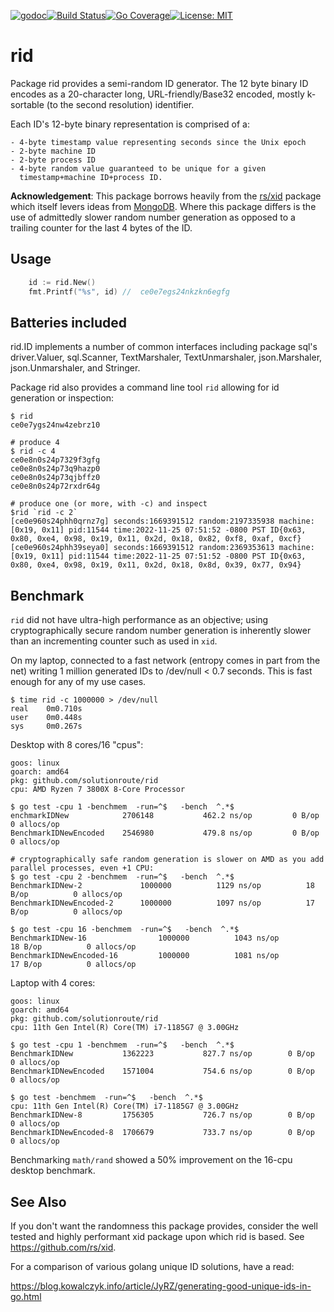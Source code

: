 [![godoc](http://img.shields.io/badge/godev-reference-blue.svg?style=flat)](https://pkg.go.dev/github.com/solutionroute/rid?tab=doc)[![Build Status](https://travis-ci.org/solutionroute/rid.svg?branch=master)](https://travis-ci.org/solutionroute/rid)[![Go Coverage](https://img.shields.io/badge/coverage-98.3%25-brightgreen.svg?style=flat)](http://gocover.io/github.com/solutionroute/rid)[![License: MIT](https://img.shields.io/badge/License-MIT-yellow.svg)](https://opensource.org/licenses/MIT)

# rid

Package rid provides a semi-random ID generator. The 12 byte binary ID encodes
as a 20-character long, URL-friendly/Base32 encoded, mostly k-sortable (to the
second resolution) identifier.

Each ID's 12-byte binary representation is comprised of a:

    - 4-byte timestamp value representing seconds since the Unix epoch
    - 2-byte machine ID
    - 2-byte process ID
    - 4-byte random value guaranteed to be unique for a given 
      timestamp+machine ID+process ID.

**Acknowledgement**: This package borrows heavily from the
[rs/xid](https://github.com/rs/xid) package which itself levers ideas from
[MongoDB](https://docs.mongodb.com/manual/reference/method/ObjectId/). Where
this package differs is the use of admittedly slower random number generation
as opposed to a trailing counter for the last 4 bytes of the ID.

## Usage

```go
    id := rid.New()
    fmt.Printf("%s", id) //  ce0e7egs24nkzkn6egfg
```

## Batteries included

rid.ID implements a number of common interfaces including package sql's
driver.Valuer, sql.Scanner, TextMarshaler, TextUnmarshaler, json.Marshaler,
json.Unmarshaler, and Stringer.

Package rid also provides a command line tool `rid` allowing for id generation
or inspection:

    $ rid
    ce0e7ygs24nw4zebrz10

    # produce 4
    $ rid -c 4
    ce0e8n0s24p7329f3gfg
    ce0e8n0s24p73q9hazp0
    ce0e8n0s24p73qjbffz0
    ce0e8n0s24p72rxdr64g

    # produce one (or more, with -c) and inspect
    $rid `rid -c 2`
    [ce0e960s24phh0qrnz7g] seconds:1669391512 random:2197335938 machine:[0x19, 0x11] pid:11544 time:2022-11-25 07:51:52 -0800 PST ID{0x63, 0x80, 0xe4, 0x98, 0x19, 0x11, 0x2d, 0x18, 0x82, 0xf8, 0xaf, 0xcf}
    [ce0e960s24phh39seya0] seconds:1669391512 random:2369353613 machine:[0x19, 0x11] pid:11544 time:2022-11-25 07:51:52 -0800 PST ID{0x63, 0x80, 0xe4, 0x98, 0x19, 0x11, 0x2d, 0x18, 0x8d, 0x39, 0x77, 0x94}

## Benchmark

`rid` did not have ultra-high performance as an objective; using
cryptographically secure random number generation is inherently slower than an
incrementing counter such as used in `xid`.

On my laptop, connected to a fast network (entropy comes in part from the net)
writing 1 million generated IDs to /dev/null < 0.7 seconds. This is fast enough
for any of my use cases.

    $ time rid -c 1000000 > /dev/null
    real    0m0.710s
    user    0m0.448s
    sys	    0m0.267s

Desktop with 8 cores/16 "cpus":

    goos: linux
    goarch: amd64
    pkg: github.com/solutionroute/rid
    cpu: AMD Ryzen 7 3800X 8-Core Processor             

    $ go test -cpu 1 -benchmem  -run=^$   -bench  ^.*$
    enchmarkIDNew        	 2706148	       462.2 ns/op	       0 B/op	       0 allocs/op
    BenchmarkIDNewEncoded 	 2546980	       479.8 ns/op	       0 B/op	       0 allocs/op

    # cryptographically safe random generation is slower on AMD as you add parallel processes, even +1 CPU:
    $ go test -cpu 2 -benchmem  -run=^$   -bench  ^.*$
    BenchmarkIDNew-2          	 1000000	      1129 ns/op	      18 B/op	       0 allocs/op
    BenchmarkIDNewEncoded-2   	 1000000	      1097 ns/op	      17 B/op	       0 allocs/op

    $ go test -cpu 16 -benchmem  -run=^$   -bench  ^.*$
    BenchmarkIDNew-16           	 1000000	      1043 ns/op	      18 B/op	       0 allocs/op
    BenchmarkIDNewEncoded-16    	 1000000	      1081 ns/op	      17 B/op	       0 allocs/op

Laptop with 4 cores:

    goos: linux
    goarch: amd64
    pkg: github.com/solutionroute/rid
    cpu: 11th Gen Intel(R) Core(TM) i7-1185G7 @ 3.00GHz

    $ go test -cpu 1 -benchmem  -run=^$   -bench  ^.*$ 
    BenchmarkIDNew        	 1362223	       827.7 ns/op	      0 B/op	       0 allocs/op
    BenchmarkIDNewEncoded 	 1571004	       754.6 ns/op	      0 B/op	       0 allocs/op

    $ go test -benchmem  -run=^$   -bench  ^.*$ 
    cpu: 11th Gen Intel(R) Core(TM) i7-1185G7 @ 3.00GHz
    BenchmarkIDNew-8         1756305	       726.7 ns/op	      0 B/op	       0 allocs/op
    BenchmarkIDNewEncoded-8  1706679	       733.7 ns/op	      0 B/op	       0 allocs/op

Benchmarking `math/rand` showed a 50% improvement on the 16-cpu desktop benchmark.

## See Also

If you don't want the randomness this package provides, consider the well
tested and highly performant xid package upon which rid is based. See
https://github.com/rs/xid.

For a comparison of various golang unique ID solutions, have a read:

https://blog.kowalczyk.info/article/JyRZ/generating-good-unique-ids-in-go.html

